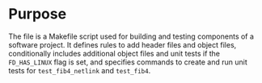 # Purpose
The file is a Makefile script used for building and testing components of a software project. It defines rules to add header files and object files, conditionally includes additional object files and unit tests if the `FD_HAS_LINUX` flag is set, and specifies commands to create and run unit tests for `test_fib4_netlink` and `test_fib4`.
